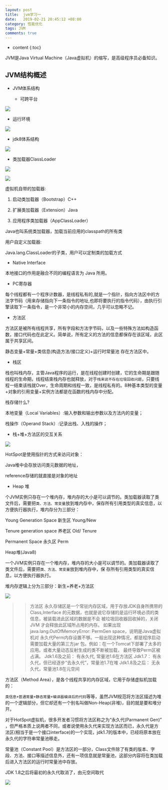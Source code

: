 ```yaml
---
layout: post
title:  jvm学习一
date:   2019-02-21 20:45:12 +08:00
category: 性能优化
tags: JVM
comments: true
---
```


* content
{:toc}

JVM是Java Virtual Machine（Java虚拟机）的缩写，是高级程序员必备知识。








## JVM结构概述

- JVM体系结构

  - 可跨平台

![](https://raw.githubusercontent.com/qiuyadongsite/qiuyadongsite.github.io/master/_posts/images/jvm001.png)

  - 运行环境

![](https://raw.githubusercontent.com/qiuyadongsite/qiuyadongsite.github.io/master/_posts/images/jvm002.png)

  - jdk8体系结构

![](https://raw.githubusercontent.com/qiuyadongsite/qiuyadongsite.github.io/master/_posts/images/jvm8doc.png)

  - 类加载器ClassLoader

![](https://raw.githubusercontent.com/qiuyadongsite/qiuyadongsite.github.io/master/_posts/images/classloader1.png)

![](https://raw.githubusercontent.com/qiuyadongsite/qiuyadongsite.github.io/master/_posts/images/classloader2.png)

  虚拟机自带的加载器:

  1) 启动类加载器（Bootstrap）C++

  2) 扩展类加载器（Extension）Java

  3) 应用程序类加载器（AppClassLoader）

Java也叫系统类加载器，加载当前应用的classpath的所有类

  用户自定义加载器:

  Java.lang.ClassLoader的子类，用户可以定制类的加载方式

- Native Interface  

本地接口的作用是融合不同的编程语言为 Java 所用。

- PC寄存器

每个线程都有一个程序计数器，是线程私有的,就是一个指针，指向方法区中的方法字节码（用来存储指向下一条指令的地址,也即将要执行的指令代码），由执行引擎读取下一条指令，是一个非常小的内存空间，几乎可以忽略不记。

- 方法区

方法区是被所有线程共享，所有字段和方法字节码，以及一些特殊方法如构造函数，接口代码也在此定义。简单说，所有定义的方法的信息都保存在该区域，此区属于共享区间。

静态变量+常量+类信息(构造方法/接口定义)+运行时常量池 存在方法区中。

- 栈区

栈也叫栈内存，主管Java程序的运行，是在线程创建时创建，它的生命期是跟随线程的生命期，线程结束栈内存也就释放，对于`栈来说不存在垃圾回收问题`，只要线程一结束该栈就Over，生命周期和线程一致，是线程私有的。8种基本类型的变量+对象的引用变量+实例方法都是在函数的栈内存中分配。

栈存储什么?

本地变量（Local Variables）:输入参数和输出参数以及方法内的变量；

栈操作（Operand Stack）:记录出栈、入栈的操作；

- 栈+堆+方法区的交互关系

![](https://raw.githubusercontent.com/qiuyadongsite/qiuyadongsite.github.io/master/_posts/images/jvm011.png)

HotSpot是使用指针的方式来访问对象：

Java堆中会存放访问类元数据的地址，

reference存储的就直接是对象的地址

- Heap 堆

个JVM实例只存在一个堆内存，堆内存的大小是可以调节的。类加载器读取了类文件后，需要把`类、方法、常变量`放到堆内存中，保存所有引用类型的真实信息，以
方便执行器执行，堆内存分为三部分：

Young Generation Space 新生区 Young/New

Tenure generation space 养老区 Old/ Tenure

Permanent Space 永久区 Perm

Heap堆(Java8)

一个JVM实例只存在一个堆内存，堆内存的大小是可以调节的。类加载器读取了类文件后，需要把`类、方法、常变量`放到堆内存中，保
存所有引用类型的真实信息，以方便执行器执行。

堆内存逻辑上分为三部分：新生+养老+方法区

![](https://raw.githubusercontent.com/qiuyadongsite/qiuyadongsite.github.io/master/_posts/images/heap4.png)

>>方法区
永久存储区是一个常驻内存区域，用于存放JDK自身所携带的 Class,Interface
的元数据，也就是说它存储的是运行环境必须的类信息，被装载进此区域的数据是不会
被垃圾回收器回收掉的，关闭 JVM 才会释放此区域所占用的内存。
如果出现java.lang.OutOfMemoryError: PermGen space，说明是Java虚拟机对
永久代Perm内存设置不够。一般出现这种情况，都是程序启动需要加载大量的第三方jar
包。例如：在一个Tomcat下部署了太多的应用。或者大量动态反射生成的类不断被加载，
最终导致Perm区被占满。
Jdk1.6及之前： 有永久代, 常量池1.6在方法区
Jdk1.7： 有永久代，但已经逐步“去永久代”，常量池1.7在堆
Jdk1.8及之后： 无永久代，常量池1.8在元空间

方法区（Method Area），是各个线程共享的内存区域，它用于存储虚拟机加载的：

`类信息+普通常量+静态常量+编译器编译后的代码`等等，虽然JVM规范将方法区描述为堆的一个逻辑部分，但它却还有一个别名叫做Non-Heap(非堆)，目的就是要和堆分开。

对于HotSpot虚拟机，很多开发者习惯将方法区称之为“永久代(Parmanent Gen)” ，但严格本质上说两者不同，或者说使用永久代来实现方法区而已，永久代是方
法区(相当于是一个接口interface)的一个实现，jdk1.7的版本中，已经将原本放在永久代的字符串常量池移走。

常量池（Constant Pool）是方法区的一部分，Class文件除了有类的版本、字段、方法、接口等描述信息外，还有一项信息就是常量池，这部分内容将在类加载后进入方法区的运行时常量池中存放。

JDK 1.8之后将最初的永久代取消了，由元空间取代

![](https://raw.githubusercontent.com/qiuyadongsite/qiuyadongsite.github.io/master/_posts/images/jdk18heap.png)
